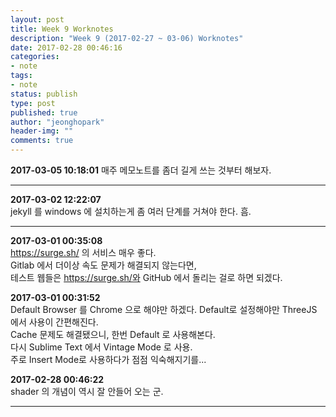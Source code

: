 ```yaml
---
layout: post
title: Week 9 Worknotes
description: "Week 9 (2017-02-27 ~ 03-06) Worknotes"
date: 2017-02-28 00:46:16
categories:
- note
tags:
- note
status: publish
type: post
published: true
author: "jeonghopark"
header-img: ""
comments: true
---
```

**2017-03-05 10:18:01**
매주 메모노트를 좀더 길게 쓰는 것부터 해보자.          

---

**2017-03-02 12:22:07**         
jekyll 를 windows 에 설치하는게 좀 여러 단계를 거쳐야 한다. 흠.            

---

**2017-03-01 00:35:08**             
https://surge.sh/ 의 서비스 매우 좋다.          
Gitlab 에서 더이상 속도 문제가 해결되지 않는다면,             
테스트 웹들은 https://surge.sh/와 GitHub 에서 돌리는 걸로 하면 되겠다.            

**2017-03-01 00:31:52**         
Default Browser 를 Chrome 으로 해야만 하겠다. Default로 설정해야만 ThreeJS 에서 사용이 간편해진다.       
Cache 문제도 해결됐으니, 한번 Default 로 사용해본다.            
다시 Sublime Text 에서 Vintage Mode 로 사용.           
주로 Insert Mode로 사용하다가 점점 익숙해지기를...          

**2017-02-28 00:46:22**         
shader 의 개념이 역시 잘 안들어 오는 군.       


---